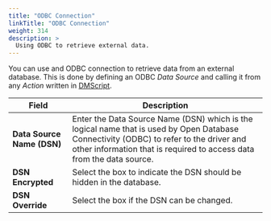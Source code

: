 ```yaml
---
title: "ODBC Connection"
linkTitle: "ODBC Connection"
weight: 314
description: >
  Using ODBC to retrieve external data.
---
```


You can use and ODBC connection to retrieve data from an external database. This is done by defining an ODBC _Data Source_ and calling it from any _Action_ written in [DMScript](/userguide/advanced-features/dmscript/).

| Field                      | Description                                                                                                                                                                                                     |
|----------------------------|-----------------------------------------------------------------------------------------------------------------------------------------------------------------------------------------------------------------|
| **Data Source Name (DSN)** | Enter the Data Source Name (DSN) which is the logical name that is used by Open Database Connectivity (ODBC) to refer to the driver and other information that is required to access data from the data source. |
| **DSN Encrypted**          | Select the box to indicate the DSN should be hidden in the database.                                                                                                                                            |
| **DSN Override**           | Select the box if the DSN can be changed.                                                                                                                                                                       |
